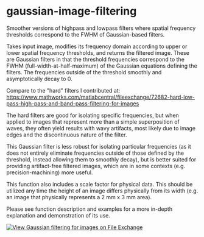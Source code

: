 # gaussian-image-filtering
Smoother versions of highpass and lowpass filters where spatial frequency thresholds correspond to the FWHM of Gaussian-based filters.

Takes input image, modifies its frequency domain according to upper or lower spatial frequency thresholds, and returns the filtered image. These are Gaussian filters in that the threshold frequencies correspond to the FWHM (full-width-at-half-maximum) of the Gaussian equations defining the filters. The frequencies outside of the threshold smoothly and asymptotically decay to 0.

Compare to the "hard" filters I contributed at: https://www.mathworks.com/matlabcentral/fileexchange/72682-hard-low-pass-high-pass-and-band-pass-filtering-for-images

The hard filters are good for isolating specific frequencies, but when applied to images that represent more than a simple superposition of waves, they often yield results with wavy artifacts, most likely due to image edges and the discontinuous nature of the filter.

This Gaussian filter is less robust for isolating particular frequencies (as it does not entirely eliminate frequencies outside of those defined by the threshold, instead allowing them to smoothly decay), but is better suited for providing artifact-free filtered images, which are in some contexts (e.g. precision-machining) more useful.

This function also includes a scale factor for physical data. This should be utilized any time the height of an image differs physically from its width (e.g. an image that physically represents a 2 mm x 3 mm area).

Please see function description and examples for a more in-depth explanation and demonstration of its use.

[![View Gaussian filtering for images on File Exchange](https://www.mathworks.com/matlabcentral/images/matlab-file-exchange.svg)](https://www.mathworks.com/matlabcentral/fileexchange/72795-gaussian-filtering-for-images)
